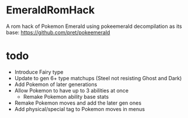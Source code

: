 # EmeraldRomHack

A rom hack of Pokemon Emerald using pokeemerald decompilation as its base: https://github.com/pret/pokeemerald

# todo

- Introduce Fairy type
- Update to gen 6+ type matchups (Steel not resisting Ghost and Dark)
- Add Pokemon of later generations
- Allow Pokemon to have up to 3 abilities at once
    - Remake Pokemon ability base stats
- Remake Pokemon moves and add the later gen ones
- Add physical/special tag to Pokemon moves in menus